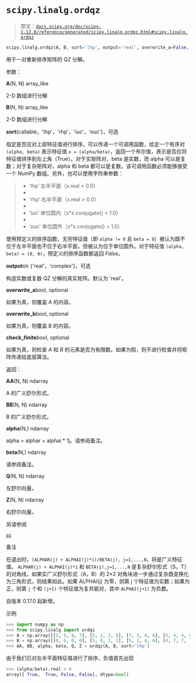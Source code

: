 # `scipy.linalg.ordqz`

> 原文：[`docs.scipy.org/doc/scipy-1.12.0/reference/generated/scipy.linalg.ordqz.html#scipy.linalg.ordqz`](https://docs.scipy.org/doc/scipy-1.12.0/reference/generated/scipy.linalg.ordqz.html#scipy.linalg.ordqz)

```py
scipy.linalg.ordqz(A, B, sort='lhp', output='real', overwrite_a=False, overwrite_b=False, check_finite=True)
```

用于一对重新排序矩阵的 QZ 分解。

参数：

**A**(N, N) array_like

2-D 数组进行分解

**B**(N, N) array_like

2-D 数组进行分解

**sort**{callable，'lhp'，'rhp'，'iuc'，'ouc'}，可选

指定是否应对上部特征值进行排序。可以传递一个可调用函数，给定一个有序对 `(alpha, beta)` 表示特征值 `x = (alpha/beta)`，返回一个布尔值，表示是否应将特征值排序到左上角（True）。对于实矩阵对，beta 是实数，而 alpha 可以是复数；对于复杂矩阵对，alpha 和 beta 都可以是复数。该可调用函数必须能够接受一个 NumPy 数组。另外，也可以使用字符串参数：

> +   ‘lhp’ 左半平面（x.real < 0.0）
> +   
> +   ‘rhp’ 右半平面（x.real > 0.0）
> +   
> +   ‘iuc’ 单位圆内（x*x.conjugate() < 1.0）
> +   
> +   ‘ouc’ 单位圆外（x*x.conjugate() > 1.0）

使用预定义的排序函数，无穷特征值（即 `alpha != 0` 且 `beta = 0`）被认为既不位于左半平面也不位于右半平面，但被认为位于单位圆外。对于特征值 `(alpha, beta) = (0, 0)`，预定义的排序函数都返回 *False*。

**output**str {'real'，'complex'}，可选

构造实数或复数 QZ 分解的真实矩阵。默认为 'real'。

**overwrite_a**bool, optional

如果为真，则覆盖 A 的内容。

**overwrite_b**bool, optional

如果为真，则覆盖 B 的内容。

**check_finite**bool, optional

如果为真，则检查 *A* 和 *B* 的元素是否为有限数。如果为假，则不进行检查并将矩阵传递给底层算法。

返回：

**AA**(N, N) ndarray

A 的广义舒尔形式。

**BB**(N, N) ndarray

B 的广义舒尔形式。

**alpha**(N,) ndarray

alpha = alphar + alphai * 1j。请参阅备注。

**beta**(N,) ndarray

请参阅备注。

**Q**(N, N) ndarray

左舒尔向量。

**Z**(N, N) ndarray

右舒尔向量。

另请参阅

[`qz`](https://docs.scipy.org/doc/scipy-1.12.0/reference/generated/scipy.linalg.qz.html#scipy.linalg.qz "scipy.linalg.qz")

备注

在退出时，`(ALPHAR(j) + ALPHAI(j)*i)/BETA(j), j=1,...,N`，将是广义特征值。 `ALPHAR(j) + ALPHAI(j)*i` 和 `BETA(j),j=1,...,N` 是复杂舒尔形式（S，T）的对角线，如果实广义舒尔形式（A，B）的 2×2 对角块进一步通过复杂酉变换化为三角形式，则结果如此。如果 ALPHAI(j) 为零，则第 j 个特征值为实数；如果为正，则第 `j` 个和 `(j+1)` 个特征值为复共轭对，其中 `ALPHAI(j+1)` 为负数。

自版本 0.17.0 起新增。

示例

```py
>>> import numpy as np
>>> from scipy.linalg import ordqz
>>> A = np.array([[2, 5, 8, 7], [5, 2, 2, 8], [7, 5, 6, 6], [5, 4, 4, 8]])
>>> B = np.array([[0, 6, 0, 0], [5, 0, 2, 1], [5, 2, 6, 6], [4, 7, 7, 7]])
>>> AA, BB, alpha, beta, Q, Z = ordqz(A, B, sort='lhp') 
```

由于我们已对左半平面特征值进行了排序，负值首先出现

```py
>>> (alpha/beta).real < 0
array([ True,  True, False, False], dtype=bool) 
```
